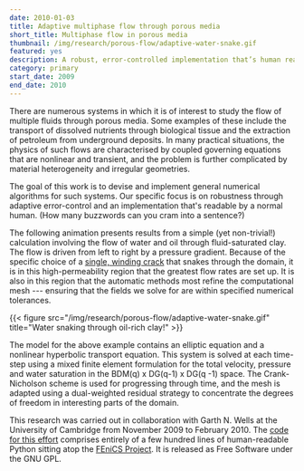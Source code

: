 ```yaml
---
date: 2010-01-03
title: Adaptive multiphase flow through porous media
short_title: Multiphase flow in porous media
thumbnail: /img/research/porous-flow/adaptive-water-snake.gif
featured: yes
description: A robust, error-controlled implementation that’s human readable.
category: primary
start_date: 2009
end_date: 2010
---
```


There are numerous systems in which it is of interest to study the
flow of multiple fluids through porous media. Some examples of these
include the transport of dissolved nutrients through biological tissue
and the extraction of petroleum from underground deposits. In many
practical situations, the physics of such flows are characterised by
coupled governing equations that are nonlinear and transient, and the
problem is further complicated by material heterogeneity and irregular
geometries.

The goal of this work is to devise and implement general numerical
algorithms for such systems. Our specific focus is on robustness
through adaptive error-control and an implementation that's readable
by a normal human. (How many buzzwords can you cram into a sentence?)

The following animation presents results from a simple (yet
non-trivial!) calculation involving the flow of water and oil through
fluid-saturated clay. The flow is driven from left to right by a
pressure gradient. Because of the specific choice of a [single,
winding crack][dealiiexample] that snakes through the domain, it is in
this high-permeability region that the greatest flow rates are set
up. It is also in this region that the automatic methods most refine
the computational mesh --- ensuring that the fields we solve for are
within specified numerical tolerances.

{{< figure src="/img/research/porous-flow/adaptive-water-snake.gif" title="Water snaking through oil-rich clay!" >}}

The model for the above example contains an elliptic equation and a
nonlinear hyperbolic transport equation. This system is solved at each
time-step using a mixed finite element formulation for the total
velocity, pressure and water saturation in the BDM(q) x DG(q-1) x DG(q
-1) space. The Crank-Nicholson scheme is used for progressing through
time, and the mesh is adapted using a dual-weighted residual strategy
to concentrate the degrees of freedom in interesting parts of the
domain.

This research was carried out in collaboration with Garth N. Wells at
the University of Cambridge from November 2009 to February 2010\. The
[code for this effort][src] comprises entirely of a few hundred lines
of human-readable Python sitting atop the [FEniCS Project][fpo]. It is
released as Free Software under the GNU GPL.

[dealiiexample]: http://www.dealii.org/6.2.1/doxygen/deal.II/step_21.html#plain-Singlecurvingcrackpermeability
[src]: http://localhost/files/projects/adaptive-porous-flow/adaptive-porous-flow.zip
[fpo]: http://fenicsproject.org/
